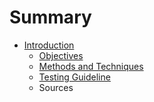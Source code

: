 # Summary

* [Introduction](README.md)
   * [Objectives](Scriptie/Objectives.md)
   * [Methods and Techniques](Scriptie/MethodsAndTechniques.md)
   * [Testing Guideline](Scriptie/TestingGuideline.md)
   * Sources

